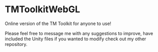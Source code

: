 # TMToolkitWebGL
Online version of the TM Toolkit for anyone to use!

Please feel free to message me with any suggestions to improve, have included the Unity files if you wanted to modify check out my other repository.
